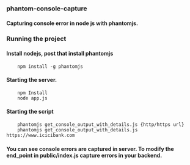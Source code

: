 ### phantom-console-capture

#### Capturing console error in node js with phantomjs.

### Running the project

#### Install nodejs, post that install phantomjs

```
    npm install -g phantomjs
```

#### Starting the server.
```
    npm Install
    node app.js
```

#### Starting the script

```
    phantomjs get_console_output_with_details.js {http/https url}
    phantomjs get_console_output_with_details.js https://www.icicibank.com
```

#### You can see console errors are captured in server. To modify the end_point in public/index.js capture errors in your backend.

